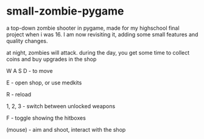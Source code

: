 # small-zombie-pygame
a top-down zombie shooter in pygame, made for my highschool final project when i was 16. I am now revisiting it, adding some small features and quality changes.

at night, zombies will attack.
during the day, you get some time to collect coins and buy upgrades in the shop

W A S D  -  to move

E  -  open shop, or use medkits

R  -  reload

1, 2, 3  -  switch between unlocked weapons

F  -  toggle showing the hitboxes

(mouse)  -  aim and shoot, interact with the shop
